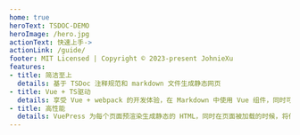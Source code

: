 ```yaml
---
home: true
heroText: TSDOC-DEMO
heroImage: /hero.jpg
actionText: 快速上手->
actionLink: /guide/
footer: MIT Licensed | Copyright © 2023-present JohnieXu
features:
- title: 简洁至上
  details: 基于 TSDoc 注释规范和 markdown 文件生成静态网页
- title: Vue + TS驱动
  details: 享受 Vue + webpack 的开发体验，在 Markdown 中使用 Vue 组件，同时可以使用 Vue 来开发自定义主题，使用 TypeScript 输出的类型声明自动更新 API 文档。
- title: 高性能
  details: VuePress 为每个页面预渲染生成静态的 HTML，同时在页面被加载的时候，将作为 SPA 运行。
---
```

